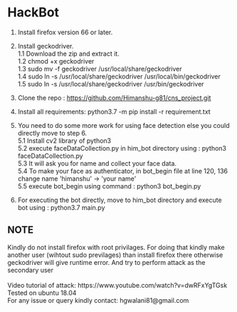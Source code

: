 # HackBot

1. Install firefox version 66 or later.<br/>
2. Install geckodriver. <br/>
   1.1 Download the zip and extract it. <br/>
   1.2 chmod +x geckodriver <br/>
   1.3 sudo mv -f geckodriver /usr/local/share/geckodriver <br/>
   1.4 sudo ln -s /usr/local/share/geckodriver /usr/local/bin/geckodriver <br/>
   1.5 sudo ln -s /usr/local/share/geckodriver /usr/bin/geckodriver <br/>

3. Clone the repo : https://github.com/Himanshu-g81/cns_project.git <br/>
4. Install all requirements: python3.7 -m pip install -r requirement.txt <br/>
5. You need to do some more work for using face detection else you could directly move to step 6. <br/>
   5.1 Install cv2 library of python3 <br/>
   5.2 execute faceDataCollection.py in him_bot directory using : python3 faceDataCollection.py <br/>
   5.3 It will ask you for name and collect your face data. <br/>
   5.4 To make your face as authenticator, in bot_begin file at line 120, 136 change name 'himanshu' -> 'your name' <br/>
   5.5 execute bot_begin using command : python3 bot_begin.py <br/>
6. For executing the bot directly, move to him_bot directory and execute bot using : python3.7 main.py <br/>


<h2> NOTE </h2>
   Kindly do not install firefox with root privilages. For doing that kindly make another user (wihtout sudo previlages) than install firefox there otherwise geckodriver will give runtime error. And try to perform attack as the secondary user <br/>
 <br/>
 Video tutorial of attack: https://www.youtube.com/watch?v=dwRFxYgTGsk <br/>
 Tested on ubuntu 18.04 <br/>
 For any issue or query kindly contact: hgwalani81@gmail.com


